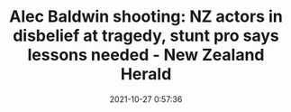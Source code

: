 ---
"title": "Alec Baldwin shooting: NZ actors in disbelief at tragedy, stunt pro says lessons needed - New Zealand Herald"
"date": "2021-10-27 0:57:36"
"feed_name": "GOOGLENEWSINDUSTRIAL"
"feed_website": "https://news.google.com/search?q=industrial%2Bincident&hl=en-US&gl=US&ceid=US:en"
"feed_rss": "https://news.google.com/rss/search?q=industrial%2Bincident&hl=en-US&gl=US&ceid=US:en"
"link": "https://www.nzherald.co.nz/nz/alec-baldwin-shooting-nz-actors-in-disbelief-at-tragedy-stunt-pro-says-lessons-needed/DI3M7FXDA5DDWVDZBJHZVO3WYY/"
"source": "{'href': 'https://www.nzherald.co.nz', 'title': 'New Zealand Herald'}"
"file": "_posts/2021-1-1-3267ceac288531024258425b20bb02fafeb70123.md"
"accident": "0"
"drilling": "0"
"dead": "0"
"injured": "0"
"arrested": "0"
"place": "unknown place"
"where": "unknown site"
"causes": "unknown"
"place_uri": "unknown place"
---